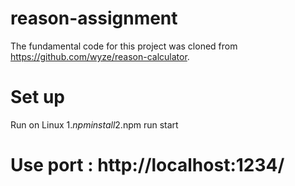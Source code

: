 # reason-assignment
The fundamental code for this project was cloned from https://github.com/wyze/reason-calculator.

# Set up
  Run on Linux
  1.$npm install
  2.$npm run start

# Use port : http://localhost:1234/


